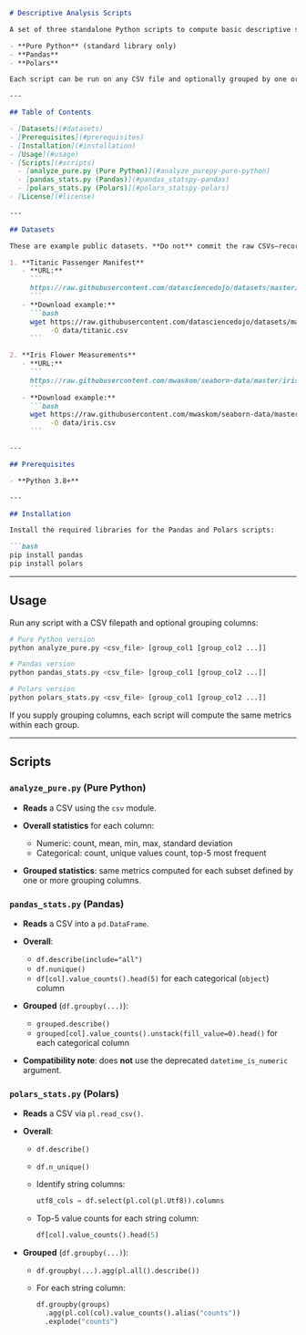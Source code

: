 ````markdown
# Descriptive Analysis Scripts

A set of three standalone Python scripts to compute basic descriptive statistics on CSV datasets using:

- **Pure Python** (standard library only)  
- **Pandas**  
- **Polars**

Each script can be run on any CSV file and optionally grouped by one or more columns.

---

## Table of Contents

- [Datasets](#datasets)  
- [Prerequisites](#prerequisites)  
- [Installation](#installation)  
- [Usage](#usage)  
- [Scripts](#scripts)  
  - [analyze_pure.py (Pure Python)](#analyze_purepy-pure-python)  
  - [pandas_stats.py (Pandas)](#pandas_statspy-pandas)  
  - [polars_stats.py (Polars)](#polars_statspy-polars)  
- [License](#license)  

---

## Datasets

These are example public datasets. **Do not** commit the raw CSVs—record only the URLs so others can download them.

1. **Titanic Passenger Manifest**  
   - **URL:**  
     ```
     https://raw.githubusercontent.com/datasciencedojo/datasets/master/titanic.csv
     ```  
   - **Download example:**  
     ```bash
     wget https://raw.githubusercontent.com/datasciencedojo/datasets/master/titanic.csv \
          -O data/titanic.csv
     ```

2. **Iris Flower Measurements**  
   - **URL:**  
     ```
     https://raw.githubusercontent.com/mwaskom/seaborn-data/master/iris.csv
     ```  
   - **Download example:**  
     ```bash
     wget https://raw.githubusercontent.com/mwaskom/seaborn-data/master/iris.csv \
          -O data/iris.csv
     ```

---

## Prerequisites

- **Python 3.8+**

---

## Installation

Install the required libraries for the Pandas and Polars scripts:

```bash
pip install pandas
pip install polars
````

---

## Usage

Run any script with a CSV filepath and optional grouping columns:

```bash
# Pure Python version
python analyze_pure.py <csv_file> [group_col1 [group_col2 ...]]

# Pandas version
python pandas_stats.py <csv_file> [group_col1 [group_col2 ...]]

# Polars version
python polars_stats.py <csv_file> [group_col1 [group_col2 ...]]
```

If you supply grouping columns, each script will compute the same metrics within each group.

---

## Scripts

### `analyze_pure.py` (Pure Python)

* **Reads** a CSV using the `csv` module.
* **Overall statistics** for each column:

  * Numeric: count, mean, min, max, standard deviation
  * Categorical: count, unique values count, top-5 most frequent
* **Grouped statistics**: same metrics computed for each subset defined by one or more grouping columns.

### `pandas_stats.py` (Pandas)

* **Reads** a CSV into a `pd.DataFrame`.
* **Overall**:

  * `df.describe(include="all")`
  * `df.nunique()`
  * `df[col].value_counts().head(5)` for each categorical (`object`) column
* **Grouped** (`df.groupby(...)`):

  * `grouped.describe()`
  * `grouped[col].value_counts().unstack(fill_value=0).head()` for each categorical column
* **Compatibility note**: does **not** use the deprecated `datetime_is_numeric` argument.

### `polars_stats.py` (Polars)

* **Reads** a CSV via `pl.read_csv()`.
* **Overall**:

  * `df.describe()`
  * `df.n_unique()`
  * Identify string columns:

    ```python
    utf8_cols = df.select(pl.col(pl.Utf8)).columns
    ```
  * Top-5 value counts for each string column:

    ```python
    df[col].value_counts().head(5)
    ```
* **Grouped** (`df.groupby(...)`):

  * `df.groupby(...).agg(pl.all().describe())`
  * For each string column:

    ```python
    df.groupby(groups)
      .agg(pl.col(col).value_counts().alias("counts"))
      .explode("counts")
    ```

